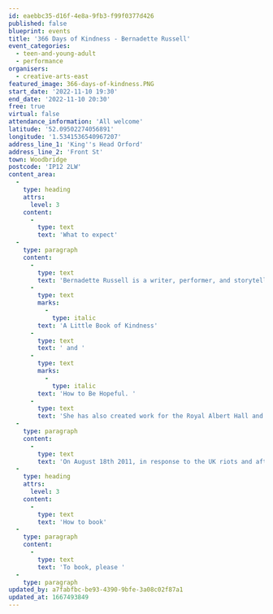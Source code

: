 ```yaml
---
id: eaebbc35-d16f-4e8a-9fb3-f99f0377d426
published: false
blueprint: events
title: '366 Days of Kindness - Bernadette Russell'
event_categories:
  - teen-and-young-adult
  - performance
organisers:
  - creative-arts-east
featured_image: 366-days-of-kindness.PNG
start_date: '2022-11-10 19:30'
end_date: '2022-11-10 20:30'
free: true
virtual: false
attendance_information: 'All welcome'
latitude: '52.09502274056891'
longitude: '1.5341536540967207'
address_line_1: 'King''s Head Orford'
address_line_2: 'Front St'
town: Woodbridge
postcode: 'IP12 2LW'
content_area:
  -
    type: heading
    attrs:
      level: 3
    content:
      -
        type: text
        text: 'What to expect'
  -
    type: paragraph
    content:
      -
        type: text
        text: 'Bernadette Russell is a writer, performer, and storyteller with a talent for writing inspirational books such as '
      -
        type: text
        marks:
          -
            type: italic
        text: 'A Little Book of Kindness'
      -
        type: text
        text: ' and '
      -
        type: text
        marks:
          -
            type: italic
        text: 'How to Be Hopeful. '
      -
        type: text
        text: 'She has also created work for the Royal Albert Hall and National Theatre amongst many others. '
  -
    type: paragraph
    content:
      -
        type: text
        text: 'On August 18th 2011, in response to the UK riots and after a chance encounter in a post office, Bernadette Russell embarked on a reckless mission to be kind to a stranger every single day for a year. This show, part stand up, part storytelling, charts this amazing year, which began with burning buildings, and ended with the flame of the Olympic torch. It attempts to answer the question: “is it possible to change the world just by being kind?”'
  -
    type: heading
    attrs:
      level: 3
    content:
      -
        type: text
        text: 'How to book'
  -
    type: paragraph
    content:
      -
        type: text
        text: 'To book, please '
  -
    type: paragraph
updated_by: a7fabfbc-be93-4390-9bfe-3a08c02f87a1
updated_at: 1667493849
---
```

